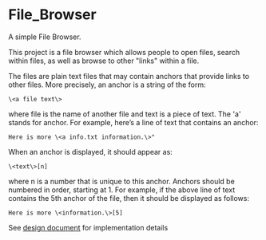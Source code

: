 # File_Browser
A simple File Browser.

This project is a file browser which allows people to open files, search within files, as well as browse to other "links" within a file. 

The files are plain text files that may contain anchors that provide
links to other files. More precisely, an anchor is a string of the form:

	\<a file text\>

where file is the name of another file and text is a piece of text. The 'a' stands for anchor.
For example, here’s a line of text that contains an anchor:

    Here is more \<a info.txt information.\>"

When an anchor is displayed, it should appear as:

	\<text\>[n]

where n is a number that is unique to this anchor. Anchors should be
numbered in order, starting at 1. For example, if the above line of text
contains the 5th anchor of the file, then it should be displayed as follows:

    Here is more \<information.\>[5]

See [design  document](/design_document) for implementation details
